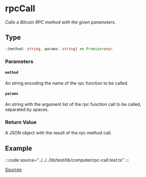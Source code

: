 # rpcCall

_Calls a Bitcoin RPC method with the given parameters._

## Type

```ts
;(method: string, params: string) => Promise<any>
```

### Parameters

#### `method`

An string encoding the name of the rpc function to be called.

#### `params`

An string with the argument list of the rpc function call to be called, separated by spaces.

### Return Value

A JSON object with the result of the rpc method call.

## Example

:::code source="../../../lib/test/lib/computer/rpc-call.test.ts" :::

<a href="https://github.com/bitcoin-computer/monorepo/blob/main/packages/lib/test/lib/computer/rpc-call.test.ts" target=_blank>Sources</a>
